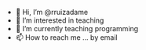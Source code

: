 - 👋 Hi, I’m @rruizadame
- 👀 I’m interested in teaching
- 🌱 I’m currently teaching programming
- 📫 How to reach me ... by email

<!---
rruizadame/rruizadame is a ✨ special ✨ repository because its `README.md` (this file) appears on your GitHub profile.
You can click the Preview link to take a look at your changes.
--->
